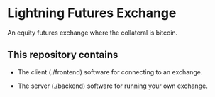 # Lightning Futures Exchange

An equity futures exchange where the collateral is bitcoin.

## This repository contains

- The client (./frontend) software for connecting to an exchange.

- The server (./backend) software for running your own exchange.
